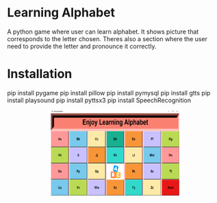 # Learning Alphabet
A python game where user can learn alphabet. It shows picture that corresponds to the letter chosen. Theres also a section where the user need to provide the letter and pronounce it correctly.

# Installation
pip install pygame
pip install pillow
pip install pymysql
pip install gtts
pip install playsound
pip install pyttsx3
pip install SpeechRecognition

<div align='center'>
    <img align="center" alt="" width="300" height="200" src="Screenshots/Screen2.png">
</div>

